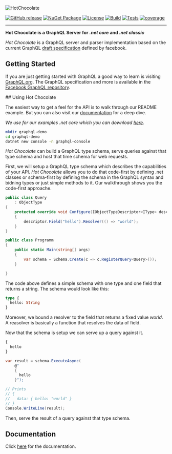 ![HotChocolate](https://cdn.rawgit.com/ChilliCream/hotchocolate-logo/master/img/hotchocolate-banner-light.svg)

[![GitHub release](https://img.shields.io/github/release/chillicream/HotChocolate.svg)](https://github.com/ChilliCream/hotchocolate/releases) [![NuGet Package](https://img.shields.io/nuget/v/hotchocolate.svg)](https://www.nuget.org/packages/HotChocolate/) [![License](https://img.shields.io/github/license/ChilliCream/hotchocolate.svg)](https://github.com/ChilliCream/hotchocolate/releases) [![Build](https://img.shields.io/appveyor/ci/rstaib/prometheus/master.svg)](https://ci.appveyor.com/project/rstaib/prometheus) [![Tests](https://img.shields.io/appveyor/tests/rstaib/prometheus/master.svg)](https://ci.appveyor.com/project/rstaib/prometheus) [![coverage](https://img.shields.io/coveralls/ChilliCream/prometheus.svg)](https://coveralls.io/github/ChilliCream/prometheus?branch=master)

---

**Hot Chocolate is a GraphQL Server for _.net core_ and _.net classic_**

_Hot Chocolate_ is a GraphQL server and parser implementation based on the current GraphQL [draft specification](http://facebook.github.io/graphql/draft/) defined by facebook.

## Getting Started

If you are just getting started with GraphQL a good way to learn is visiting [GraphQL.org](https://graphql.org).
The GraphQL specification and more is available in the [Facebook GraphQL repository](https://github.com/facebook/graphql).

## Using Hot Chocolate

The easiest way to get a feel for the API is to walk through our README example. But you can also visit our [documentation](http://hotchocolate.io) for a deep dive.

_We use for our examples .net core which you can download [here](https://dot.net)._

```bash
mkdir graphql-demo
cd graphql-demo
dotnet new console -n graphql-console
```

_Hot Chocolate_ can build a GraphQL type schema, serve queries against that type schema and host that time schema for web requests.

First, we will setup a GraphQL type schema which describes the capabilities of your API. _Hot Chocolate_ allows you to do that 
code-first by defining .net classes or schema-first by defining the schema in the GraphQL syntax and bidning types or just simple methods to it. Our walkthrough shows you the code-first approache.

```csharp
public class Query
    : ObjectType
{
    protected override void Configure(IObjectTypeDescriptor<IType> descriptor)
    {
        descriptor.Field("hello").Resolver(() => "world");
    }
}

public class Programm 
{
    public static Main(string[] args)
    {
        var schema = Schema.Create(c => c.RegisterQuery<Query>());
    }

}
```

The code above defines a simple schema with one type and one field that returns a string.
The schema would look like this:

```graphql
type {
  hello: String
}
```

Moreover, we bound a resolver to the field that returns a fixed value *world*. A reasolver is basically a function that resolves the data of field.

Now that the schema is setup we can serve up a query against it.

```graphql
{
  hello
}
```

```csharp
var result = schema.ExecuteAsync(
    @"
    {
      hello
    }");

// Prints
// {
//   data: { hello: "world" }
// }
Console.WriteLine(result);
```





Then, serve the result of a query against that type schema.

## Documentation

Click [here](http://hotchocolate.io) for the documentation.
